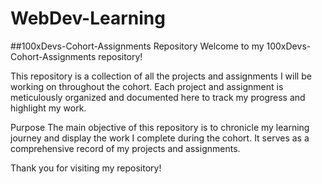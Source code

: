 # WebDev-Learning

##100xDevs-Cohort-Assignments Repository
Welcome to my 100xDevs-Cohort-Assignments repository!

This repository is a collection of all the projects and assignments I will be working on throughout the cohort. Each project and assignment is meticulously organized and documented here to track my progress and highlight my work.

Purpose
The main objective of this repository is to chronicle my learning journey and display the work I complete during the cohort. It serves as a comprehensive record of my projects and assignments.

Thank you for visiting my repository!
